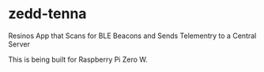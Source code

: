 # zedd-tenna
Resinos App that Scans for BLE Beacons and Sends Telementry to a Central Server

This is being built for Raspberry Pi Zero W.